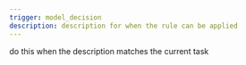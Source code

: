 ```yaml
---
trigger: model_decision
description: description for when the rule can be applied
---
```


do this when the description matches the current task
